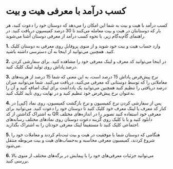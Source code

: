 
# کسب درآمد با معرفی هیت و بیت

کسب درآمد با هیت و بیت به شما این امکان را می‌دهد که دوستان خود را دعوت کنید، هر بار که دوستانتان در هیت و بیت معامله می‌کنند تا 30 درصد کمیسیون دریافت کنید. در راهنمای گام‌به‌گام زیر، با نحوه کسب درآمد از معرفی دوستان آشنا می‌شوید.

**1.**	وارد حساب هیت و بیت خود شوید و از منوی پروفایل روی معرفی به دوستان کلیک کنید. همچنین می‌توانید از اینجا به آن دسترسی داشته باشید.

**2.**	در اینجا می‌توانید کد معرف و لینک معرفی خود را مشاهده کنید. برای سفارشی کردن درصد پاداش روی تولید لینک کلیک کنید.

**3.**	نرخ پیش‌فرض پاداش 15 درصد است، به این معنی که شما 15 درصد از هزینه‌های معاملاتی را که توسط دوستانی که معرفی می‌کنید، دریافت می‌کنید.
شما می‌توانید میزان درصد دریافتی را تنظیم کنید همچنین می‌توانید یک یادداشت برای لینک اضافه کنید و آن را به‌عنوان نرخ پیش‌فرض خود تنظیم کنید و در نهایت روی تأیید کلیک کنید.

**4.**	پس از سفارشی کردن نرخ کمیسیون و نرخ بازگشت کمیسیون، روی نماد [کپی] در کنار کد معرف یا لینک معرف خود کلیک کنید تا دوستان خود را دعوت کنید.
می‌توانید برای به اشتراک گذاشتن از کد QR معرفی خود استفاده کنید تصویر را در اندازه‌های مختلف دانلود کنید و یا با کلیک روی گزینه دعوت دوستان روی نمادهای مختلف رسانه‌های اجتماعی کلیک کنید تا مستقیماً لینک معرفی خودتان را به اشتراک بگذارید.

**5.**	هنگامی که دوستان شما با موفقیت در هیت و بیت ثبت‌نام کردند و معاملات خود را شروع کردند، کمیسیون معرفی محاسبه و به‌حساب‌های هیت و بیت مربوطه منتقل می‌شود.

**6.**	می‌توانید جزئیات معرفی‌های خود را با پیمایش در برگه‌های مختلف از منوی بالا بررسی کنید.
